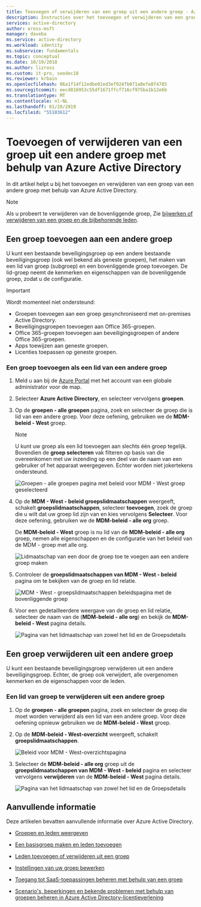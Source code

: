 ```yaml
---
title: Toevoegen of verwijderen van een groep uit een andere groep - Azure Active Directory | Microsoft Docs
description: Instructies over het toevoegen of verwijderen van een groep uit een andere groep met behulp van Azure Active Directory.
services: active-directory
author: eross-msft
manager: daveba
ms.service: active-directory
ms.workload: identity
ms.subservice: fundamentals
ms.topic: conceptual
ms.date: 10/19/2018
ms.author: lizross
ms.custom: it-pro, seodec18
ms.reviewer: krbain
ms.openlocfilehash: 06a1f14f12edbe01ed3ef924fb071a0efe8f4785
ms.sourcegitcommit: eecd816953c55df1671ffcf716cf975ba1b12e6b
ms.translationtype: MT
ms.contentlocale: nl-NL
ms.lasthandoff: 01/28/2019
ms.locfileid: "55103612"
---
```

# <a name="add-or-remove-a-group-from-another-group-using-azure-active-directory"></a>Toevoegen of verwijderen van een groep uit een andere groep met behulp van Azure Active Directory
In dit artikel helpt u bij het toevoegen en verwijderen van een groep van een andere groep met behulp van Azure Active Directory.

>[!Note]
>Als u probeert te verwijderen van de bovenliggende groep, Zie [bijwerken of verwijderen van een groep en de bijbehorende leden](active-directory-groups-delete-group.md).

## <a name="add-a-group-to-another-group"></a>Een groep toevoegen aan een andere groep
U kunt een bestaande beveiligingsgroep op een andere bestaande beveiligingsgroep (ook wel bekend als geneste groepen), het maken van een lid van groep (subgroep) en een bovenliggende groep toevoegen. De lid-groep neemt de kenmerken en eigenschappen van de bovenliggende groep, zodat u de configuratie.

>[!Important]
>Wordt momenteel niet ondersteund:<ul><li>Groepen toevoegen aan een groep gesynchroniseerd met on-premises Active Directory.</li><li>Beveiligingsgroepen toevoegen aan Office 365-groepen.</li><li>Office 365-groepen toevoegen aan beveiligingsgroepen of andere Office 365-groepen.</li><li>Apps toewijzen aan geneste groepen.</li><li>Licenties toepassen op geneste groepen.</li></ul>

### <a name="to-add-a-group-as-a-member-of-another-group"></a>Een groep toevoegen als een lid van een andere groep

1. Meld u aan bij de [Azure Portal](https://portal.azure.com) met het account van een globale administrator voor de map.

2. Selecteer **Azure Active Directory**, en selecteer vervolgens **groepen**.

3. Op de **groepen - alle groepen** pagina, zoek en selecteer de groep die is lid van een andere groep. Voor deze oefening, gebruiken we de **MDM-beleid - West** groep.

    >[!Note]
    >U kunt uw groep als een lid toevoegen aan slechts één groep tegelijk. Bovendien de **groep selecteren** vak filteren op basis van die overeenkomen met uw inzending op een deel van de naam van een gebruiker of het apparaat weergegeven. Echter worden niet jokertekens ondersteund.

    ![Groepen - alle groepen pagina met beleid voor MDM - West groep geselecteerd](media/active-directory-groups-membership-azure-portal/group-all-groups-screen.png)

4. Op de **MDM - West - beleid groepslidmaatschappen** weergeeft, schakelt **groepslidmaatschappen**, selecteer **toevoegen**, zoek de groep die u wilt dat uw groep lid zijn van en kies vervolgens  **Selecteer**. Voor deze oefening, gebruiken we de **MDM-beleid - alle org** groep.

    De **MDM-beleid - West** groep is nu lid van de **MDM-beleid - alle org** groep, nemen alle eigenschappen en de configuratie van het beleid van de MDM - groep met alle org.

    ![Lidmaatschap van een door de groep toe te voegen aan een andere groep maken](media/active-directory-groups-membership-azure-portal/add-group-membership.png)

5. Controleer de **groepslidmaatschappen van MDM - West - beleid** pagina om te bekijken van de groep en lid relatie.

    ![MDM - West - groepslidmaatschappen beleidspagina met de bovenliggende groep](media/active-directory-groups-membership-azure-portal/group-membership-blade.png)

6. Voor een gedetailleerdere weergave van de groep en lid relatie, selecteer de naam van de (**MDM-beleid - alle org**) en bekijk de **MDM-beleid - West** pagina details.

    ![Pagina van het lidmaatschap van zowel het lid en de Groepsdetails](media/active-directory-groups-membership-azure-portal/group-membership-review.png)

## <a name="remove-a-group-from-another-group"></a>Een groep verwijderen uit een andere groep
U kunt een bestaande beveiligingsgroep verwijderen uit een andere beveiligingsgroep. Echter, de groep ook verwijdert, alle overgenomen kenmerken en de eigenschappen voor de leden.

### <a name="to-remove-a-member-group-from-another-group"></a>Een lid van groep te verwijderen uit een andere groep
1. Op de **groepen - alle groepen** pagina, zoek en selecteer de groep die moet worden verwijderd als een lid van een andere groep. Voor deze oefening opnieuw gebruiken we de **MDM-beleid - West** groep.

2. Op de **MDM-beleid - West-overzicht** weergeeft, schakelt **groepslidmaatschappen**.

    ![Beleid voor MDM - West-overzichtspagina](media/active-directory-groups-membership-azure-portal/group-membership-overview.png)

3. Selecteer de **MDM-beleid - alle org** groep uit de **groepslidmaatschappen van MDM - West - beleid** pagina en selecteer vervolgens **verwijderen** van de **MDM-beleid - West** pagina details.

    ![Pagina van het lidmaatschap van zowel het lid en de Groepsdetails](media/active-directory-groups-membership-azure-portal/group-membership-remove.png)


## <a name="additional-information"></a>Aanvullende informatie
Deze artikelen bevatten aanvullende informatie over Azure Active Directory.

- [Groepen en leden weergeven](active-directory-groups-view-azure-portal.md)

- [Een basisgroep maken en leden toevoegen](active-directory-groups-create-azure-portal.md)

- [Leden toevoegen of verwijderen uit een groep](active-directory-groups-members-azure-portal.md)

- [Instellingen van uw groep bewerken](active-directory-groups-settings-azure-portal.md)

- [Toegang tot SaaS-toepassingen beheren met behulp van een groep](../users-groups-roles/groups-saasapps.md)

- [Scenario's, beperkingen en bekende problemen met behulp van groepen beheren in Azure Active Directory-licentieverlening](../users-groups-roles/licensing-group-advanced.md#limitations-and-known-issues)
